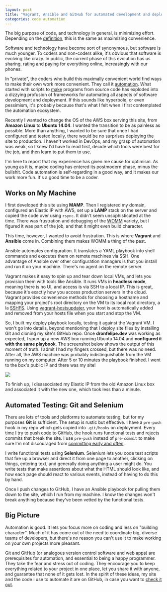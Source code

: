 ```yaml
---
layout: post
title: "Vagrant, Ansible and GitHub for automated development and deployment"
categories: code automation
---
```


The big purpose of code, and technology in general, is minimizing effort. Depending on the [definition](http://www.oxforddictionaries.com/us/definition/american_english/convenience), this is the same as maximizing convenience.

Software and technology have become sort of synonymous, but software is much younger. To coders and non-coders alike, it's obvious that software is evolving like crazy. In public, the current phase of this evolution has us sharing, rating and paying for everything online, increasingly with our phones.

In "private", the coders who build this maximally convenient world find ways to make their own work more convenient. They call it [automation](https://en.wikipedia.org/wiki/List_of_build_automation_software). What started with scripts to [make](https://www.gnu.org/software/make/) programs from source code has exploded into a dizzying profusion of frameworks for automating all aspects of software development and deployment. If this sounds like hyperbole, or even pessimism, it's probably because that's what I felt when I first contemplated the automation ecosystem.

Recently I wanted to change the OS of the AWS box serving this site, from __Amazon Linux__ to __Ubuntu 14.04__. I wanted the transition to be as painless as possible. More than anything, I wanted to be sure that once I had configured and tested locally, there would be no surprises deploying the site to production. I haven't worked in DevOps, and my grasp of automation was weak, so I knew I'd have to read first, decide which tools were best for the job, and then learn to put them to use.

I'm here to report that my experience has given me cause for optimism. As young as it is, maybe coding has entered its postmodern phase, minus the bullshit. Code automation is self-regarding in a good way, and it makes our work more fun. It's a good time to be a coder.

## Works on My Machine
I first developed this site using __MAMP__. Then I registered my domain, configured an Elastic IP with AWS, set up a __LAMP__ stack on the server and copied the code over using `rsync`. It didn't seem unsophisticated at the time. There was frustration and debugging of the [WOMM](http://blog.codinghorror.com/the-works-on-my-machine-certification-program/) variety, but I figured it was part of the job, and that it might even build character.

This time, however, I wanted to avoid frustration. This is where __Vagrant__ and __Ansible__ come in. Combining them makes WOMM a thing of the past.

Ansible automates configuration. It translates a YAML playbook into shell commands and executes them on remote machines via SSH. One advantage of Ansible over other configuration managers is that you install and run it on your machine. There's no agent on the remote server.

Vagrant makes it easy to spin up and tear down local VMs, and lets you provision them with tools like Ansible. It runs VMs in __headless mode__, meaning there is no UI, and access is via SSH to a local IP. This is great, because it's exactly how you access production servers in the cloud. Vagrant provides convenience methods for choosing a hostname and mapping your project's root directory on the VM to its local root directory, a la [SSHFS](https://en.wikipedia.org/wiki/SSHFS). Using [vagrant-hostsupdater](https://github.com/cogitatio/vagrant-hostsupdater), your host is automatically added and removed from your hosts file when you start and stop the VM.

So, I built my deploy playbook locally, testing it against the Vagrant VM. I won't go into details, beyond mentioning that I deploy site files by installing Git and cloning my site's GitHub repo. Once __dronfelipe.dev__ was working as expected, I spun up a new AWS box running Ubuntu 14.04 and __configured it with the same playbook__. The screenshot below shows the output of this moment of truth. I admit I had my fingers crossed, but there was no need. After all, the AWS machine was probably indistinguishable from the VM running on my computer. After 5 or 10 minutes the playbook finished. I went to the box's public IP and there was my site!

<a href="https://raw.githubusercontent.com/kylebebak/posts/master/_assets/img/dronfelipe_ansible.png"><img src="https://raw.githubusercontent.com/kylebebak/posts/master/_assets/img/thumbs/dronfelipe_ansible.png"></a>

To finish up, I disassociated my Elastic IP from the old Amazon Linux box and associated it with the new one, which took less than a minute.

## Automated Testing: Git and Selenium
There are lots of tools and platforms to automate testing, but for my purposes __Git__ is sufficient. The setup is rustic but effective. I have a `pre-push` hook in my repo which gets copied into `.git/hooks` on deployment. Every time I try to push code to GitHub, the hook runs functional tests and rejects commits that break the site. I use `pre-push` instead of `pre-commit` to make sure I'm not discouraged from [committing early and often](https://sethrobertson.github.io/GitBestPractices/#commit).

I write functional tests using __Selenium__. Selenium lets you code test scripts that fire up a browser and direct it from one page to another, clicking on things, entering text, and generally doing anything a user might do. You write tests that make assertions about what the HTML should look like, and how each page should react to various events, instead of having to do this by hand.

Once I push changes to GitHub, I have an Ansible playbook for pulling them down to the site, which I run from my machine. I know the changes won't break anything because they've been vetted by the functional tests.

## Big Picture
Automation is good. It lets you focus more on coding and less on "building character". Much of it has come out of the need to coordinate big, diverse teams of developers, but there's no reason you can't use it to make working on your own projects more pleasant.

Git and GitHub (or analogous version control software and web apps) are prerequisites for automation, and essential to being a happy programmer. They take the fear and stress out of coding. They encourage you to keep everything related to your project in one place, let you share it with anyone, and guarantee that none of it gets lost. In the spirit of these ideas, my site and the code I use to automate it are on GitHub, in case you want to [check it out](https://github.com/kylebebak/dronfelipe).
